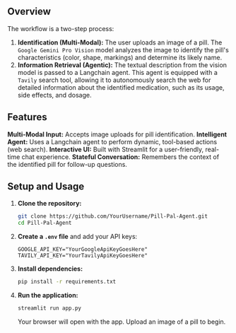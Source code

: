 ## Overview

The workflow is a two-step process:
1.  **Identification (Multi-Modal):** The user uploads an image of a pill. The `Google Gemini Pro Vision` model analyzes the image to identify the pill's characteristics (color, shape, markings) and determine its likely name.
2.  **Information Retrieval (Agentic):** The textual description from the vision model is passed to a Langchain agent. This agent is equipped with a `Tavily` search tool, allowing it to autonomously search the web for detailed information about the identified medication, such as its usage, side effects, and dosage.

## Features

**Multi-Modal Input:** Accepts image uploads for pill identification.
**Intelligent Agent:** Uses a Langchain agent to perform dynamic, tool-based actions (web search).
**Interactive UI:** Built with Streamlit for a user-friendly, real-time chat experience.
**Stateful Conversation:** Remembers the context of the identified pill for follow-up questions.

## Setup and Usage

1.  **Clone the repository:**
    ```bash
    git clone https://github.com/YourUsername/Pill-Pal-Agent.git
    cd Pill-Pal-Agent
    ```

2.  **Create a `.env` file** and add your API keys:
    ```
    GOOGLE_API_KEY="YourGoogleApiKeyGoesHere"
    TAVILY_API_KEY="YourTavilyApiKeyGoesHere"
    ```

3.  **Install dependencies:**
    ```bash
    pip install -r requirements.txt
    ```

4.  **Run the application:**
    ```bash
    streamlit run app.py
    ```
    Your browser will open with the app. Upload an image of a pill to begin.
